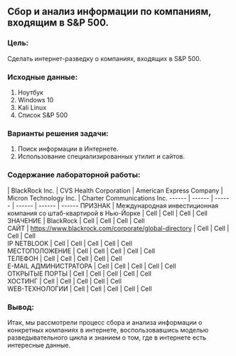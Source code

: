 ## Сбор и анализ информации по компаниям, входящим в S&P 500.
### Цель:
Сделать интернет-разведку о компаниях, входящих в S&P 500.
### Исходные данные:
1. Ноутбук
2. Windows 10
3. Kali Linux
4. Список S&P 500
### Варианты решения задачи:
1. Поиск информации в Интернете.
2. Использование специализированных утилит и сайтов.
### Содержание лабораторной работы:
   | BlackRock Inc. | CVS Health Corporation | American Express Company | Micron Technology Inc. | Charter Communications Inc.
 ------ | ------ | ------ | ------ | ------ | ------
 ПРИЗНАК   | Международная инвестиционная компания со штаб-квартирой в Нью-Йорке  | Cell   | Cell  | Cell   | Cell  
 ЗНАЧЕНИЕ   | BlackRock  | Cell   | Cell  | Cell   | Cell  
 САЙТ    | https://www.blackrock.com/corporate/global-directory  | Cell   | Cell  | Cell   | Cell  
 IP NETBLOOK   | Cell  | Cell   | Cell  | Cell   | Cell  
 МЕСТОПОЛОЖЕНИЕ   | Cell  | Cell   | Cell  | Cell   | Cell  
 ТЕЛЕФОН   | Cell  | Cell   | Cell  | Cell   | Cell  
 E-MAIL АДМИНИСТРАТОРА   | Cell  | Cell   | Cell  | Cell   | Cell  
 ОТКРЫТЫЕ ПОРТЫ   | Cell  | Cell   | Cell  | Cell   | Cell  
 ХОСТИНГ   | Cell  | Cell   | Cell  | Cell   | Cell  
 WEB-ТЕХНОЛОГИИ   | Cell  | Cell   | Cell  | Cell   | Cell  
### Вывод:
Итак, мы рассмотрели процесс сбора и анализа информации о конкретных компаниях в интернете, воспользовавшись моделью разведывательного цикла и знанием о том, где в интернете есть интересные данные.
